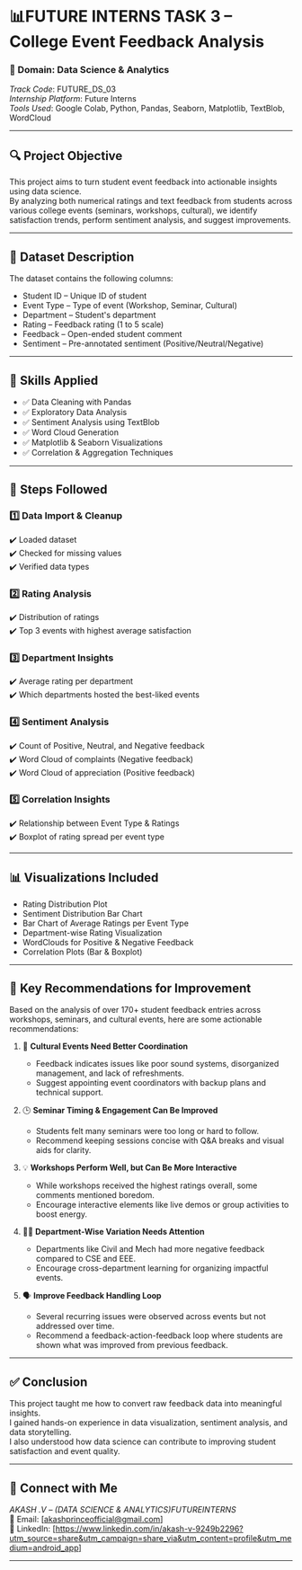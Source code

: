 # 📊FUTURE INTERNS TASK 3 – College Event Feedback Analysis

### 🏫 Domain: Data Science & Analytics  
*Track Code*: FUTURE_DS_03  
*Internship Platform*: Future Interns  
*Tools Used*: Google Colab, Python, Pandas, Seaborn, Matplotlib, TextBlob, WordCloud  

---

## 🔍 Project Objective

This project aims to turn student event feedback into actionable insights using data science.  
By analyzing both numerical ratings and text feedback from students across various college events (seminars, workshops, cultural), we identify satisfaction trends, perform sentiment analysis, and suggest improvements.

---

## 📁 Dataset Description

The dataset contains the following columns:

- Student ID – Unique ID of student  
- Event Type – Type of event (Workshop, Seminar, Cultural)  
- Department – Student's department  
- Rating – Feedback rating (1 to 5 scale)  
- Feedback – Open-ended student comment  
- Sentiment – Pre-annotated sentiment (Positive/Neutral/Negative)  

---

## 🧠 Skills Applied

- ✅ Data Cleaning with Pandas  
- ✅ Exploratory Data Analysis  
- ✅ Sentiment Analysis using TextBlob  
- ✅ Word Cloud Generation  
- ✅ Matplotlib & Seaborn Visualizations  
- ✅ Correlation & Aggregation Techniques

---

## 🧾 Steps Followed

### 1️⃣ Data Import & Cleanup  
✔️ Loaded dataset  
✔️ Checked for missing values  
✔️ Verified data types

### 2️⃣ Rating Analysis  
✔️ Distribution of ratings  
✔️ Top 3 events with highest average satisfaction

### 3️⃣ Department Insights  
✔️ Average rating per department  
✔️ Which departments hosted the best-liked events

### 4️⃣ Sentiment Analysis  
✔️ Count of Positive, Neutral, and Negative feedback  
✔️ Word Cloud of complaints (Negative feedback)  
✔️ Word Cloud of appreciation (Positive feedback)

### 5️⃣ Correlation Insights  
✔️ Relationship between Event Type & Ratings  
✔️ Boxplot of rating spread per event type

---

## 📊 Visualizations Included

- Rating Distribution Plot  
- Sentiment Distribution Bar Chart  
- Bar Chart of Average Ratings per Event Type  
- Department-wise Rating Visualization  
- WordClouds for Positive & Negative Feedback  
- Correlation Plots (Bar & Boxplot)

---

## 📌 Key Recommendations for Improvement

Based on the analysis of over 170+ student feedback entries across workshops, seminars, and cultural events, here are some actionable recommendations:

1. 🎤 **Cultural Events Need Better Coordination**  
   - Feedback indicates issues like poor sound systems, disorganized management, and lack of refreshments.  
   - Suggest appointing event coordinators with backup plans and technical support.

2. 🕒 **Seminar Timing & Engagement Can Be Improved**  
   - Students felt many seminars were too long or hard to follow.  
   - Recommend keeping sessions concise with Q&A breaks and visual aids for clarity.

3. 💡 **Workshops Perform Well, but Can Be More Interactive**  
   - While workshops received the highest ratings overall, some comments mentioned boredom.  
   - Encourage interactive elements like live demos or group activities to boost energy.

4. 🧑‍🏫 **Department-Wise Variation Needs Attention**  
   - Departments like Civil and Mech had more negative feedback compared to CSE and EEE.  
   - Encourage cross-department learning for organizing impactful events.

5. 🗣️ **Improve Feedback Handling Loop**  
   - Several recurring issues were observed across events but not addressed over time.  
   - Recommend a feedback-action-feedback loop where students are shown what was improved from previous feedback.

---

## ✅ Conclusion

This project taught me how to convert raw feedback data into meaningful insights.  
I gained hands-on experience in data visualization, sentiment analysis, and data storytelling.  
I also understood how data science can contribute to improving student satisfaction and event quality.

---
## 🔗 Connect with Me

*AKASH .V – (DATA SCIENCE & ANALYTICS)FUTUREINTERNS*  
📩 Email: [akashprinceofficial@gmail.com]  
📱 LinkedIn: [https://www.linkedin.com/in/akash-v-9249b2296?utm_source=share&utm_campaign=share_via&utm_content=profile&utm_medium=android_app]

---
